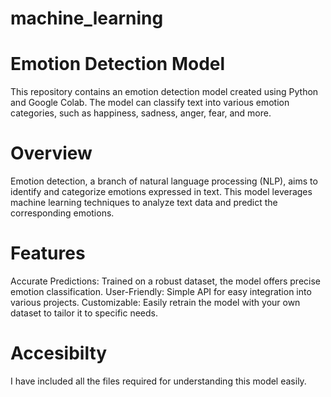 # machine_learning
# Emotion Detection Model
This repository contains an emotion detection model created using Python and Google Colab. The model can classify text into various emotion categories, such as happiness, sadness, anger, fear, and more.
# Overview
Emotion detection, a branch of natural language processing (NLP), aims to identify and categorize emotions expressed in text. This model leverages machine learning techniques to analyze text data and predict the corresponding emotions.
# Features
Accurate Predictions: Trained on a robust dataset, the model offers precise emotion classification.
User-Friendly: Simple API for easy integration into various projects.
Customizable: Easily retrain the model with your own dataset to tailor it to specific needs.
# Accesibilty
I have included all the files required for understanding this model easily.
